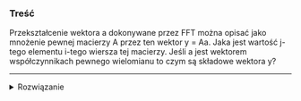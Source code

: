 ### Treść
Przekształcenie wektora a dokonywane przez FFT można opisać jako mnożenie pewnej macierzy A przez ten wektor y = Aa. Jaka jest wartość j-tego elementu i-tego wiersza tej macierzy. Jeśli a jest wektorem współczynnikach pewnego wielomianu to czym są składowe wektora y?

------
<details><summary>Rozwiązanie</summary>
<p>

